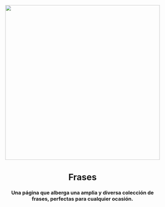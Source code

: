 <div align="center">
<img src="https://cdn.discordapp.com/attachments/1248702845419651264/1279204443560218695/imagen.png?ex=66d39779&is=66d245f9&hm=4bb11a124c0176cf01f689e139bf9c04be053a9d4352d284ffe89cfcc766b31e&" width="500" />
 </div>
 
<h1 align="center">Frases</h1>
<h3 align="center">Una página que alberga una amplia y diversa colección de frases, perfectas para cualquier ocasión.</h3>
